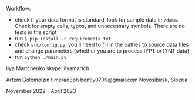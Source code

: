 Workflow:
 - check if your data format is standard, look for sample data in ```/data```. Check for empty cells, typos, and unnecessary symbols. There are no tests in the script
 - run ```$ pip install -r requirements.txt```
 - check ```src/config.py```, you'll need to fill in the pathes to source data files and change parameters (whether you are to process IYPT or IYNT data)
 - run ```python ./main.py```

Ilya Martchenko
skype: ilyamartch

Artem Golomolzin
t.me/ad3ph
bently0709@gmail.com
Novosibirsk, Siberia

November 2022 - April 2023
